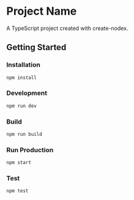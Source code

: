 # Project Name

A TypeScript project created with create-nodex.

## Getting Started

### Installation

```bash
npm install
```

### Development

```bash
npm run dev
```

### Build

```bash
npm run build
```

### Run Production

```bash
npm start
```

### Test

```bash
npm test
```

